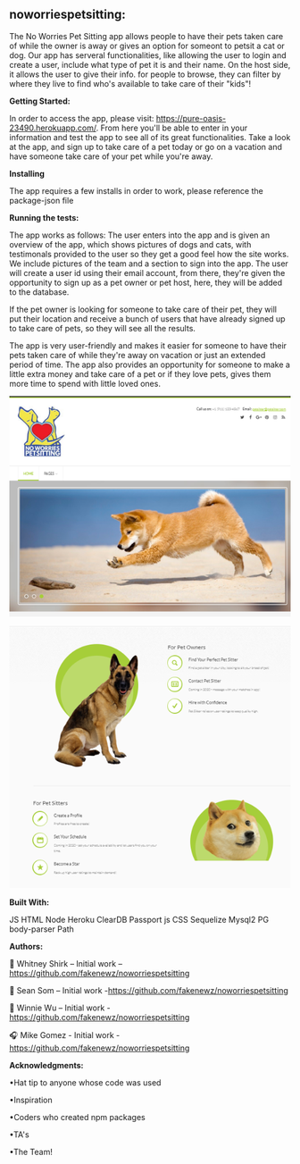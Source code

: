 
<h2><b>noworriespetsitting:</b></h2>

The No Worries Pet Sitting app allows people to have their pets taken care of while the owner is away or gives an option for someont to petsit a cat or dog. Our app has serveral functionalities, like allowing the user to login and create a user, include what type of pet it is and their name. On the host side, it allows the user to give their info. for people to browse, they can filter by where they live to find who's available to take care of their "kids"!


<b>Getting Started:</b> 

In order to access the app, please visit: https://pure-oasis-23490.herokuapp.com/. From here you'll be able to enter in your information and test the app to see all of its great functionalities. Take a look at the app, and sign up to take care of a pet today or go on a vacation and have someone take care of your pet while you're away.

<b>Installing</b>

The app requires a few installs in order to work, please reference the package-json file


<b>Running the tests: </b>

The app works as follows:
The user enters into the app and is given an overview of the app, which shows pictures of dogs and cats, with testimonals provided to the user so they get a good feel how the site works. We include pictures of the team and a section to sign into the app. The user will create a user id using their email account, from there, they're given the opportunity to sign up as a pet owner or pet host, here, they will be added to the database.

If the pet owner is looking for someone to take care of their pet, they will put their location and receive a bunch of users that have already signed up to take care of pets, so they will see all the results. 

The app is very user-friendly and makes it easier for someone to have their pets taken care of while they're away on vacation or just an extended period of time. The app also provides an opportunity for someone to make a little extra money and take care of a pet or if they love pets, gives them more time to spend with little loved ones.

![alt text](https://github.com/fakenewz/noworriespetsitting/blob/master/FireShot%20Capture%2017%20-%20No%20Worries%20Pet%20Sitting_%20-%20file____C__Users_mikeg_000_Downloa.png)

![alt text](https://github.com/fakenewz/noworriespetsitting/blob/master/FireShot%20Capture%2018%20-%20No%20Worries%20Pet%20Sitting_%20-%20file____C__Users_mikeg_000_Downloa.png)

<b>Built With:</b>

JS
HTML
Node
Heroku
ClearDB
Passport js
CSS
Sequelize
Mysql2
PG
body-parser
Path



<b>Authors: </b>

:microphone: Whitney Shirk – Initial work –https://github.com/fakenewz/noworriespetsitting

:saxophone: Sean Som – Initial work -https://github.com/fakenewz/noworriespetsitting

:guitar: Winnie Wu – Initial work - https://github.com/fakenewz/noworriespetsitting

:headphones: Mike Gomez - Initial work - https://github.com/fakenewz/noworriespetsitting



<b>Acknowledgments:</b>

•Hat tip to anyone whose code was used

•Inspiration

•Coders who created npm packages

•TA's

•The Team!

